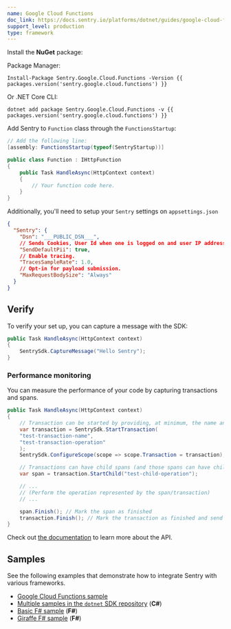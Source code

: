 ```yaml
---
name: Google Cloud Functions
doc_link: https://docs.sentry.io/platforms/dotnet/guides/google-cloud-functions/
support_level: production
type: framework
---
```


Install the **NuGet** package:

Package Manager:

```shell
Install-Package Sentry.Google.Cloud.Functions -Version {{ packages.version('sentry.google.cloud.functions') }}
```

Or .NET Core CLI:

```shell
dotnet add package Sentry.Google.Cloud.Functions -v {{ packages.version('sentry.google.cloud.functions') }}
```

Add Sentry to `Function` class through the `FunctionsStartup`:


```csharp
// Add the following line:
[assembly: FunctionsStartup(typeof(SentryStartup))]

public class Function : IHttpFunction
{
    public Task HandleAsync(HttpContext context)
    {
        // Your function code here. 
    }
}
```

Additionally, you'll need to setup your `Sentry` settings on `appsettings.json`

```json
{
  "Sentry": {
    "Dsn": "___PUBLIC_DSN___",
    // Sends Cookies, User Id when one is logged on and user IP address to sentry. It's turned off by default.
    "SendDefaultPii": true,
    // Enable tracing.
    "TracesSampleRate": 1.0,
    // Opt-in for payload submission.
    "MaxRequestBodySize": "Always"
  }
}

```

## Verify

To verify your set up, you can capture a message with the SDK:

```csharp
public Task HandleAsync(HttpContext context)
{
    SentrySdk.CaptureMessage("Hello Sentry");
}
```

### Performance monitoring

You can measure the performance of your code by capturing transactions and spans.

```csharp
public Task HandleAsync(HttpContext context)
{
    // Transaction can be started by providing, at minimum, the name and the operation
    var transaction = SentrySdk.StartTransaction(
    "test-transaction-name",
    "test-transaction-operation"
    );
    SentrySdk.ConfigureScope(scope => scope.Transaction = transaction);

    // Transactions can have child spans (and those spans can have child spans as well)
    var span = transaction.StartChild("test-child-operation");

    // ...
    // (Perform the operation represented by the span/transaction)
    // ...

    span.Finish(); // Mark the span as finished
    transaction.Finish(); // Mark the transaction as finished and send it to Sentry
}
```

Check out [the documentation](https://docs.sentry.io/platforms/dotnet/performance/instrumentation/) to learn more about the API.

## Samples

See the following examples that demonstrate how to integrate Sentry with various frameworks.

- [Google Cloud Functions sample](https://github.com/getsentry/sentry-dotnet/tree/main/samples/Sentry.Samples.Google.Cloud.Functions)
- [Multiple samples in the `dotnet` SDK repository](https://github.com/getsentry/sentry-dotnet/tree/main/samples) (**C#**)
- [Basic F# sample](https://github.com/sentry-demos/fsharp) (**F#**)
- [Giraffe F# sample](https://github.com/sentry-demos/giraffe) (**F#**)
